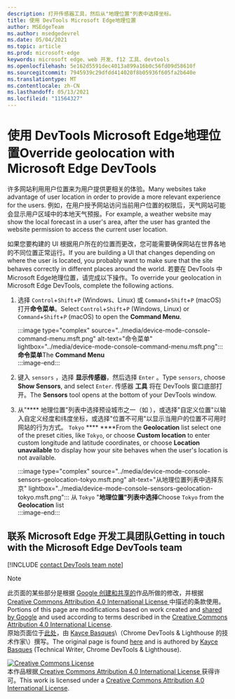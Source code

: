 ```yaml
---
description: 打开传感器工具，然后从"地理位置"列表中选择坐标。
title: 使用 DevTools Microsoft Edge地理位置
author: MSEdgeTeam
ms.author: msedgedevrel
ms.date: 05/04/2021
ms.topic: article
ms.prod: microsoft-edge
keywords: microsoft edge、web 开发、f12 工具、devtools
ms.openlocfilehash: 5e162d5591dec4013a899a16b0c56fd09d58610f
ms.sourcegitcommit: 7945939c29dfdd414020f8b05936f605fa2b640e
ms.translationtype: MT
ms.contentlocale: zh-CN
ms.lasthandoff: 05/13/2021
ms.locfileid: "11564327"
---
```

<!-- Copyright Kayce Basques 

   Licensed under the Apache License, Version 2.0 (the "License");
   you may not use this file except in compliance with the License.
   You may obtain a copy of the License at

       https://www.apache.org/licenses/LICENSE-2.0

   Unless required by applicable law or agreed to in writing, software
   distributed under the License is distributed on an "AS IS" BASIS,
   WITHOUT WARRANTIES OR CONDITIONS OF ANY KIND, either express or implied.
   See the License for the specific language governing permissions and
   limitations under the License.  -->
# <a name="override-geolocation-with-microsoft-edge-devtools"></a><span data-ttu-id="94014-104">使用 DevTools Microsoft Edge地理位置</span><span class="sxs-lookup"><span data-stu-id="94014-104">Override geolocation with Microsoft Edge DevTools</span></span>  

<span data-ttu-id="94014-105">许多网站利用用户位置来为用户提供更相关的体验。</span><span class="sxs-lookup"><span data-stu-id="94014-105">Many websites take advantage of user location in order to provide a more relevant experience for the users.</span></span>  <span data-ttu-id="94014-106">例如，在用户授予网站访问当前用户位置的权限后，天气网站可能会显示用户区域中的本地天气预报。</span><span class="sxs-lookup"><span data-stu-id="94014-106">For example, a weather website may show the local forecast in a user's area, after the user has granted the website permission to access the current user location.</span></span>  

<!--todo: add link to user location section when available -->  

<span data-ttu-id="94014-107">如果您要构建的 UI 根据用户所在的位置而更改，您可能需要确保网站在世界各地的不同位置正常运行。</span><span class="sxs-lookup"><span data-stu-id="94014-107">If you are building a UI that changes depending on where the user is located, you probably want to make sure that the site behaves correctly in different places around the world.</span></span>  <span data-ttu-id="94014-108">若要在 DevTools 中Microsoft Edge地理位置，请完成以下操作。</span><span class="sxs-lookup"><span data-stu-id="94014-108">To override your geolocation in Microsoft Edge DevTools, complete the following actions.</span></span>  

1.  <span data-ttu-id="94014-109">选择 `Control`+`Shift`+`P` \(Windows、Linux\) 或 `Command`+`Shift`+`P` \(macOS\) 打开**命令菜单**。</span><span class="sxs-lookup"><span data-stu-id="94014-109">Select `Control`+`Shift`+`P` \(Windows, Linux\) or `Command`+`Shift`+`P` \(macOS\) to open the **Command Menu**.</span></span>  
    
    :::image type="complex" source="../media/device-mode-console-command-menu.msft.png" alt-text="命令菜单" lightbox="../media/device-mode-console-command-menu.msft.png":::
       <span data-ttu-id="94014-111">**命令菜单**</span><span class="sxs-lookup"><span data-stu-id="94014-111">The **Command Menu**</span></span>  
    :::image-end:::  
    
1.  <span data-ttu-id="94014-112">键入 `sensors` ，选择 **显示传感器**，然后选择 `Enter` 。</span><span class="sxs-lookup"><span data-stu-id="94014-112">Type `sensors`, choose **Show Sensors**, and select `Enter`.</span></span>  <span data-ttu-id="94014-113">传感器 **工具** 将在 DevTools 窗口底部打开。</span><span class="sxs-lookup"><span data-stu-id="94014-113">The **Sensors** tool opens at the bottom of your DevTools window.</span></span>  
1.  <span data-ttu-id="94014-114">从"\*\*\*\* 地理位置"列表中选择预设城市之一（如 ），或选择"自定义位置"以输入自定义经度和纬度坐标，或选择"位置不可用"以显示当用户的位置不可用时网站的行为方式。 `Tokyo` \*\*\*\* \*\*\*\*</span><span class="sxs-lookup"><span data-stu-id="94014-114">From the **Geolocation** list select one of the preset cities, like `Tokyo`, or choose **Custom location** to enter custom longitude and latitude coordinates, or choose **Location unavailable** to display how your site behaves when the user's location is not available.</span></span>  
    
    :::image type="complex" source="../media/device-mode-console-sensors-geolocation-tokyo.msft.png" alt-text="从地理位置列表中选择东京" lightbox="../media/device-mode-console-sensors-geolocation-tokyo.msft.png":::
       <span data-ttu-id="94014-116">从 `Tokyo` "**地理位置"列表中选择**</span><span class="sxs-lookup"><span data-stu-id="94014-116">Choose `Tokyo` from the **Geolocation** list</span></span>  
    :::image-end:::  
    
## <a name="getting-in-touch-with-the-microsoft-edge-devtools-team"></a><span data-ttu-id="94014-117">联系 Microsoft Edge 开发工具团队</span><span class="sxs-lookup"><span data-stu-id="94014-117">Getting in touch with the Microsoft Edge DevTools team</span></span>

[!INCLUDE [contact DevTools team note](../includes/contact-devtools-team-note.md)]  

<!-- links -->  

<!--[WebFundamentalsNativeHardwareUserLocationIndex]: /web/fundamentals/native-hardware/user-location/index "User Location"  -->  

> [!NOTE]
> <span data-ttu-id="94014-118">此页面的某些部分是根据 [Google 创建和共享的][GoogleSitePolicies]作品所做的修改，并根据[ Creative Commons Attribution 4.0 International License ][CCA4IL]中描述的条款使用。</span><span class="sxs-lookup"><span data-stu-id="94014-118">Portions of this page are modifications based on work created and [shared by Google][GoogleSitePolicies] and used according to terms described in the [Creative Commons Attribution 4.0 International License][CCA4IL].</span></span>  
> <span data-ttu-id="94014-119">原始页面位于[此处](https://developers.google.com/web/tools/chrome-devtools/device-mode/geolocation)，由 [Kayce Basques][KayceBasques]\（Chrome DevTools \& Lighthouse 的技术作家\）撰写。</span><span class="sxs-lookup"><span data-stu-id="94014-119">The original page is found [here](https://developers.google.com/web/tools/chrome-devtools/device-mode/geolocation) and is authored by [Kayce Basques][KayceBasques] \(Technical Writer, Chrome DevTools \& Lighthouse\).</span></span>  

[![Creative Commons License][CCby4Image]][CCA4IL]  
<span data-ttu-id="94014-121">本作品根据[ Creative Commons Attribution 4.0 International License ][CCA4IL]获得许可。</span><span class="sxs-lookup"><span data-stu-id="94014-121">This work is licensed under a [Creative Commons Attribution 4.0 International License][CCA4IL].</span></span>  

[CCA4IL]: https://creativecommons.org/licenses/by/4.0  
[CCby4Image]: https://i.creativecommons.org/l/by/4.0/88x31.png  
[GoogleSitePolicies]: https://developers.google.com/terms/site-policies  
[KayceBasques]: https://developers.google.com/web/resources/contributors#kayce-basques  
